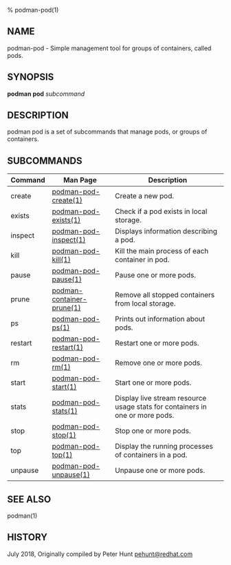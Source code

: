 % podman-pod(1)

## NAME
podman\-pod - Simple management tool for groups of containers, called pods.

## SYNOPSIS
**podman pod** *subcommand*

## DESCRIPTION
podman pod is a set of subcommands that manage pods, or groups of containers.

## SUBCOMMANDS

| Command | Man Page                                                 | Description                                                                    |
| ------- | -------------------------------------------------------- | ------------------------------------------------------------------------------ |
| create  | [podman-pod-create(1)](podman-pod-create.1.md)           | Create a new pod.                                                              |
| exists  | [podman-pod-exists(1)](podman-pod-exists.1.md)           | Check if a pod exists in local storage.                                        |
| inspect | [podman-pod-inspect(1)](podman-pod-inspect.1.md)         | Displays information describing a pod.                                         |
| kill    | [podman-pod-kill(1)](podman-pod-kill.1.md)               | Kill the main process of each container in pod.                                |
| pause   | [podman-pod-pause(1)](podman-pod-pause.1.md)             | Pause one or more pods.                                                        |
| prune   | [podman-container-prune(1)](podman-container-prune.1.md) | Remove all stopped containers from local storage.                        |
| ps      | [podman-pod-ps(1)](podman-pod-ps.1.md)                   | Prints out information about pods.                                             |
| restart | [podman-pod-restart(1)](podman-pod-restart.1.md)         | Restart one or more pods.                                                      |
| rm      | [podman-pod-rm(1)](podman-pod-rm.1.md)                   | Remove one or more pods.                                                       |
| start   | [podman-pod-start(1)](podman-pod-start.1.md)             | Start one or more pods.                                                        |
| stats   | [podman-pod-stats(1)](podman-pod-stats.1.md)             | Display live stream resource usage stats for containers in one or more pods.   |
| stop    | [podman-pod-stop(1)](podman-pod-stop.1.md)               | Stop one or more pods.                                                         |
| top     | [podman-pod-top(1)](podman-pod-top.1.md)                 | Display the running processes of containers in a pod.                          |
| unpause | [podman-pod-unpause(1)](podman-pod-unpause.1.md)         | Unpause one or more pods.                                                      |

## SEE ALSO
podman(1)

## HISTORY
July 2018, Originally compiled by Peter Hunt <pehunt@redhat.com>
